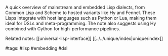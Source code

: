A quick overview of mainstream and embedded Lisp dialects, from Common Lisp and Scheme to hosted variants like Hy and Fennel. These Lisps integrate with host languages such as Python or Lua, making them ideal for DSLs and meta-programming. The note also suggests using Hy combined with Cython for high-performance pipelines.

Related notes: [[universal-lisp-interface]] [[../../unique/index|unique/index]]

#tags: #lisp #embedding #dsl
